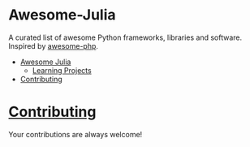 Awesome-Julia
=============     
A curated list of awesome Python frameworks, libraries and software. Inspired by [awesome-php](https://github.com/ziadoz/awesome-php).

- [Awesome Julia](#awesome-julia)
    - [Learning Projects](#learning-projects)
- [Contributing](#contributing)

# [Contributing](https://github.com/melvin0008/awesome-julia/blob/master/CONTRIBUTING.md)

Your contributions are always welcome!
